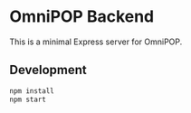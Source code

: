 # OmniPOP Backend

This is a minimal Express server for OmniPOP.

## Development

```bash
npm install
npm start
```

